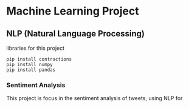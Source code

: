 # Machine Learning Project

## NLP (Natural Language Processing)
libraries for this project
```
pip install contractions
pip install numpy
pip install pandas

``` 
### Sentiment Analysis
This project is focus in the sentiment analysis of tweets, using
NLP for 